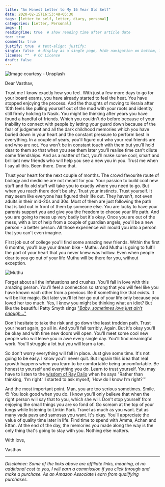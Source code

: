 ```yaml
---
title: "An Honest Letter to My 16 Year Old Self"
date: 2020-02-15T16:53:48+05:30
tags: [letter to self, letter, diary, personal]
categories: [Letter, Personal]
imgs: []
readingTime: true  # show reading time after article date
toc: true
comments: true
justify: true  # text-align: justify;
single: false  # display as a single page, hide navigation on bottom, like as about page.
license: ""  # CC License
draft: false
---
```


![Image courtesy - Unsplash](/letter.jpg) 

Dear Vasthav,

Trust me I know exactly how you feel. With just a few more days to go for your board exams, you have already started to feel the heat. You have stopped enjoying the process. And the thoughts of moving to Kerala after 10th feels like pulling yourself out of the mud with your roots and identity still firmly holding to Nasik. You might be thinking after years you have found a handful of friends. Which you couldn't do before because of your inability to connect with people by letting your guard down because of the fear of judgement and all the dark childhood memories which you have buried down in your heart and the constant pressure to perform best in everything. In a couple of years, you'll figure out who your real friends are and who are not. You won't be in constant touch with them but you'll hold dear to them so that when you see them later you'll realise time can't dilute some friendships. And as a matter of fact, you'll make some cool, smart and brilliant new friends who will help you see a new you in you. Trust me when I say all this. Been there. Done that.

Trust your heart for the next couple of months. The crowd favourite route of biology and medicine are not meant for you. Your passion to build cool new stuff and fix old stuff will take you to exactly where you need to go. But when you reach there don't be shy. Trust your instincts. Trust yourself. It may seem like everyone has figured their life out. They haven't, not even adults in their mid-20s and 30s. Most of them are just following the path that is laid out in front of them by someone else. You are lucky to have your parents support you and give you the freedom to choose your life path. And you are going to mess up very badly but it's okay. Once you are out of the mess, with a lot of help from a couple of guardian angels, you'll be a new person - a better person. All those experience will mould you into a person that you can't even imagine.

First job out of college you'll find some amazing new friends. Within the first 6 months, you'll buy your dream bike - Muthu. And Muthu is going to fulfil the part of your heart that you never knew was hollow. Even when people dear to you go out of your life Muthu will be there for you, without exception.

![Muthu](/muthu.JPG)

Forget about all the infatuations and crushes. You'll fall in love with this amazing person. You'll feel a connection so strong that you will feel like you have known each other from a previous life if something like that exists. It will be like magic. But later you'll let her go out of your life only because you loved her too much. Yes, I know you might be thinking what an idiot? But like the beautiful Patty Smyth sings ["_Baby, sometimes love just ain't enough..._"](https://www.youtube.com/watch?v=qdzbjUWu2VU)

Don't hesitate to take the risk and go down the least trodden path. Trust your heart again, go all in. And you'll fall terribly. Again. But it's okay you'll be okay and with time new doors will open. You'll meet some cool new people who will leave you in awe every single day. You'll find meaningful work. You'll struggle a lot but you will learn a ton. 

So don't worry everything will fall in place. Just give some time. It's not going to be easy. I know you'll never quit. But ingrain this idea that real growth happens when you learn to be comfortable being uncomfortable. Be honest to yourself and everything you do. Learn to trust yourself. You may have to listen to the [wisdom of Ray Dalio](https://amzn.to/37vV4d4) when he says "Rather than thinking, ‘I’m right.’ I started to ask myself, ‘How do I know I’m right?’”

And the most important point. Man, you are too serious sometimes. Smile. :blush: You look good when you do. I know you'll only believe that when the right person will say that to you, which she will. Don't stop yourself from enjoying the small things you are so fond of. Go scream at the top of your lungs while listening to Linkin Park. Travel as much as you want. Eat as many vada pavs and samosas you want. It's okay. You'll appreciate the value of quality time later in life. Find time to spend with Amma, Achan and Ettan. At the end of the day, the memories you made along the way is the only thing that's going to stay with you. Nothing else matters.

With love,

Vasthav

-----------------------------

_Disclaimer: Some of the links above are affiliate links, meaning, at no additional cost to you, I will earn a commission if you click through and make a purchase. As an Amazon Associate I earn from qualifying purchases._